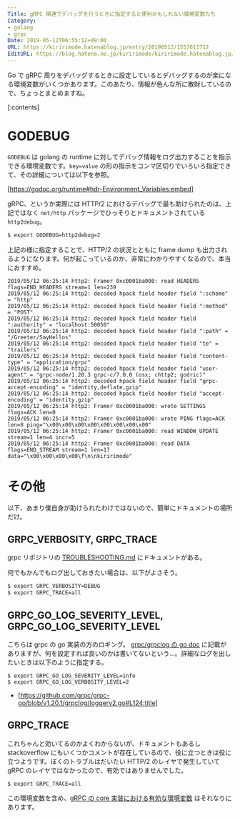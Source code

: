 ```yaml
---
Title: gRPC 関連でデバッグを行うときに指定すると便利かもしれない環境変数たち
Category:
- golang
- grpc
Date: 2019-05-12T06:55:12+09:00
URL: https://kiririmode.hatenablog.jp/entry/20190512/1557611712
EditURL: https://blog.hatena.ne.jp/kiririmode/kiririmode.hatenablog.jp/atom/entry/17680117127129728652
---
```


Go で gRPC 周りをデバッグするときに設定しているとデバッグするのが楽になる環境変数がいくつかあります。このあたり、情報が色んな所に散財しているので、ちょっとまとめますね。

[:contents]

# GODEBUG


`GODEBUG` は golang の runtime に対してデバッグ情報をログ出力することを指示できる環境変数です。`key=value` の形の指示をコンマ区切りでいろいろ指定できて、その詳細については以下を参照。

[https://godoc.org/runtime#hdr-Environment_Variables:embed]

gRPC、というか実際には HTTP/2 におけるデバッグで最も助けられたのは、上記ではなく `net/http` パッケージでひっそりとドキュメントされている `http2debug`。

```tcsh
$ export GODEBUG=http2debug=2
```

上記の様に指定することで、HTTP/2 の状況とともに frame dump も出力されるようになります。何が起こっているのか、非常にわかりやすくなるので、本当におすすめ。

```
2019/05/12 06:25:14 http2: Framer 0xc0001ba000: read HEADERS flags=END_HEADERS stream=1 len=239
2019/05/12 06:25:14 http2: decoded hpack field header field ":scheme" = "http"
2019/05/12 06:25:14 http2: decoded hpack field header field ":method" = "POST"
2019/05/12 06:25:14 http2: decoded hpack field header field ":authority" = "localhost:50050"
2019/05/12 06:25:14 http2: decoded hpack field header field ":path" = "/Greeter/SayHellos"
2019/05/12 06:25:14 http2: decoded hpack field header field "te" = "trailers"
2019/05/12 06:25:14 http2: decoded hpack field header field "content-type" = "application/grpc"
2019/05/12 06:25:14 http2: decoded hpack field header field "user-agent" = "grpc-node/1.20.3 grpc-c/7.0.0 (osx; chttp2; godric)"
2019/05/12 06:25:14 http2: decoded hpack field header field "grpc-accept-encoding" = "identity,deflate,gzip"
2019/05/12 06:25:14 http2: decoded hpack field header field "accept-encoding" = "identity,gzip"
2019/05/12 06:25:14 http2: Framer 0xc0001ba000: wrote SETTINGS flags=ACK len=0
2019/05/12 06:25:14 http2: Framer 0xc0001ba000: wrote PING flags=ACK len=8 ping="\x00\x00\x00\x00\x00\x00\x00\x00"
2019/05/12 06:25:14 http2: Framer 0xc0001ba000: read WINDOW_UPDATE stream=1 len=4 incr=5
2019/05/12 06:25:14 http2: Framer 0xc0001ba000: read DATA flags=END_STREAM stream=1 len=17 data="\x00\x00\x00\x00\f\n\nkiririmode"
```

# その他

以下、あまり僕自身が助けられたわけではないので、簡単にドキュメントの場所だけ。

## GRPC_VERBOSITY, GRPC_TRACE

grpc リポジトリの [TROUBLESHOOTING.md](https://github.com/grpc/grpc/blob/master/TROUBLESHOOTING.md) にドキュメントがある。

何でもかんでもログ出しておきたい場合は、以下がよさそう。

```tcsh
$ export GRPC_VERBOSITY=DEBUG
$ export GRPC_TRACE=all
```

## GRPC_GO_LOG_SEVERITY_LEVEL, GRPC_GO_LOG_SEVERITY_LEVEL

こちらは grpc の go 実装の方のロギング。 [grpc/grpclog の go doc](https://godoc.org/google.golang.org/grpc/grpclog) に記載がありますが、何を設定すれば良いのかは書いてないという…。詳細なログを出したいときは以下のように指定する。

```
$ export GRPC_GO_LOG_SEVERITY_LEVEL=info
$ export GRPC_GO_LOG_VERBOSITY_LEVEL=2
```

- [https://github.com/grpc/grpc-go/blob/v1.20.1/grpclog/loggerv2.go#L124:title]

## GRPC_TRACE

これちゃんと効いてるのかよくわからないが、ドキュメントもあるし stackoverflow にもいくつかコメントが存在しているので、役に立つときは役に立つようです。ぼくのトラブルはだいたい HTTP/2 のレイヤで発生していて gRPC のレイヤではなかったので、有効ではありませんでした。

```
$ export GRPC_TRACE=all
```

この環境変数を含め、[gRPC の core 実装における有効な環境変数](https://github.com/grpc/grpc/blob/master/doc/environment_variables.md) はそれなりにあります。
